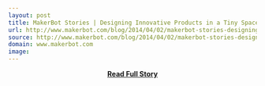 ```yaml
---
layout: post
title: MakerBot Stories | Designing Innovative Products in a Tiny Space
url: http://www.makerbot.com/blog/2014/04/02/makerbot-stories-designing-innovative-products-tiny-space/
source: http://www.makerbot.com/blog/2014/04/02/makerbot-stories-designing-innovative-products-tiny-space/
domain: www.makerbot.com
image: 
---
```


<p></p>
<center><p><a href="http://www.makerbot.com/blog/2014/04/02/makerbot-stories-designing-innovative-products-tiny-space/" style='padding:25px; font-sze:18px; font-weight: bold;'>Read Full Story</a></p></center>
